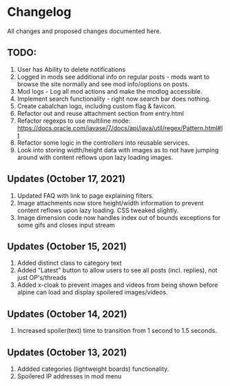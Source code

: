 # Changelog
All changes and proposed changes documented here.

## TODO:
1. User has Ability to delete notifications
2. Logged in mods see additional info on regular posts - mods want to browse the site normally and see mod info/options on posts.
3. Mod logs - Log all mod actions and make the modlog accessible.
4. Implement search functionality - right now search bar does nothing.
5. Create cabalchan logo, including custom flag & favicon.
6. Refactor out and reuse attachment section from entry.html
7. Refactor regexps to use multiline mode: https://docs.oracle.com/javase/7/docs/api/java/util/regex/Pattern.html#lt
8. Refactor some logic in the controllers into reusable services.
9. Look into storing width/height data with images as to not have jumping around with content reflows upon lazy loading images.

## Updates (October 17, 2021)
1. Updated FAQ with link to page explaining filters.
2. Image attachments now store height/width information to prevent content reflows upon lazy loading. CSS tweaked slightly.
3. Image dimension code now handles index out of bounds exceptions for some gifs and closes input stream

## Updates (October 15, 2021)
1. Added distinct class to category text
2. Added "Latest" button to allow users to see all posts (incl. replies), not just OP's/threads
3. Added x-cloak to prevent images and videos from being shown before alpine can load and display spoilered images/videos.

## Updates (October 14, 2021)
1. Increased spoiler(text) time to transition from 1 second to 1.5 seconds.

## Updates (October 13, 2021)
1. Addded categories (lightweight boards) functionality.
2. Spoilered IP addresses in mod menu